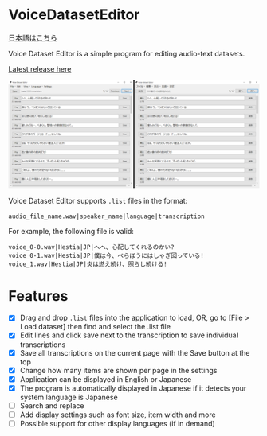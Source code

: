 # VoiceDatasetEditor
[日本語はこちら](README-JA.md)

Voice Dataset Editor is a simple program for editing audio-text datasets.

[Latest release here](https://github.com/hopto-dot/VoiceDatasetEditor/releases/latest)

![User interface](./Examples/UI.png)

Voice Dataset Editor supports `.list` files in the format:
```
audio_file_name.wav|speaker_name|language|transcription
```

For example, the following file is valid:
```
voice_0-0.wav|Hestia|JP|へへ、心配してくれるのかい?
voice_0-1.wav|Hestia|JP|僕は今、べらぼうにはしゃぎ回っている!
voice_1.wav|Hestia|JP|炎は燃え続け、照らし続ける!
```

# Features
- [X]  Drag and drop `.list` files into the application to load, OR, go to [File > Load dataset] then find and select the .list file
- [X]  Edit lines and click save next to the transcription to save individual transcriptions
- [X]  Save all transcriptions on the current page with the Save button at the top
- [X]  Change how many items are shown per page in the settings
- [X]  Application can be displayed in English or Japanese
- [X]  The program is automatically displayed in Japanese if it detects your system language is Japanese
- [ ]  Search and replace
- [ ]  Add display settings such as font size, item width and more
- [ ]  Possible support for other display languages (if in demand)
